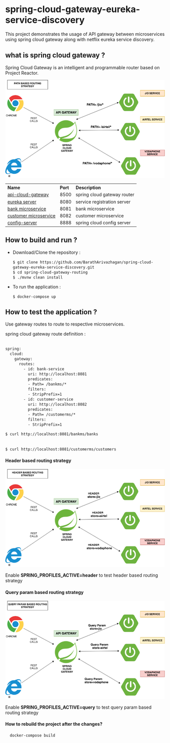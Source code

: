 # spring-cloud-gateway-eureka-service-discovery

This project demonstrates the usage of API gateway between microservices using spring cloud gateway along with netflix eureka service discovery.


## what is spring cloud gateway ?

<p>Spring Cloud Gateway is an intelligent and programmable router based on Project Reactor.</p>


![spring cloud gateway](images/spring_cloud_gateway.png)


<table>


 <tr>
    <th style="text-align:left">Name</th>
    <th style="text-align:left">Port</th> 
    <th style="text-align:left">Description</th>
  </tr>
  <tr>
    <td><a href="https://github.com/BarathArivazhagan/spring-cloud-gateway-eureka-service-discovery/tree/master/api-cloud-gateway">api-cloud-gateway</a></td>
    <td>8500</td>
    <td>spring cloud gateway router</td>
  </tr>
  <tr>
    <td><a href="https://github.com/BarathArivazhagan/spring-cloud-gateway-eureka-service-discovery/tree/master/eureka-server">eureka server</a></td>
    <td>8080</td>
    <td>service registration server</td>
  </tr>
  <tr>
    <td><a href="https://github.com/BarathArivazhagan/spring-cloud-gateway-eureka-service-discovery/tree/master/bank-microservice">bank microservice</a></td>
    <td>8081</td>
    <td>bank microservice</td>
  </tr>
  <tr>
    <td><a href="https://github.com/BarathArivazhagan/spring-cloud-gateway-eureka-service-discovery/tree/master/customer-microservice">customer microservice</a></td>
    <td>8082</td>
    <td>customer microservice</td>
  </tr>
  <tr>
    <td><a href="https://github.com/BarathArivazhagan/spring-cloud-gateway-routing/tree/master/config-server">config-server</a></td>
    <td>8888</td>
    <td>spring cloud config server </td>
  </tr>
  
</table>


## How to build and run ?

 * Download/Clone the repository : 
   
   ```
   $ git clone https://github.com/BarathArivazhagan/spring-cloud-gateway-eureka-service-discovery.git
   $ cd spring-cloud-gateway-routing
   $ ./mvnw clean install
   ```

 * To run the application :

	  ```
	 $ docker-compose up
	  ```

## How to test the application ? 

Use gateway routes to route to respective microservices. 

spring cloud gateway route definition : 

```
  
spring:
  cloud:
    gateway:
      routes:
        - id: bank-service
          uri: http://localhost:8081
          predicates:
          - Path= /bankms/*
          filters:
          - StripPrefix=1
        - id: customer-service
          uri: http://localhost:8082
          predicates:
          - Path= /customerms/*
          filters:
          - StripPrefix=1
```

```
$ curl http://localhost:8081/bankms/banks


$ curl http://localhost:8081/customerms/customers

```


#### Header based routing strategy 

![spring cloud gateway](images/spring_cloud_gateway_header.png)

Enable <b>SPRING_PROFILES_ACTIVE=header</b> to test header based routing strategy


#### Query param based routing strategy

![spring cloud gateway](images/spring_cloud_gateway_param.png)

Enable <b>SPRING_PROFILES_ACTIVE=query</b> to test query param based routing strategy




#### How to rebuild the project after the changes? 

```
  docker-compose build
```




